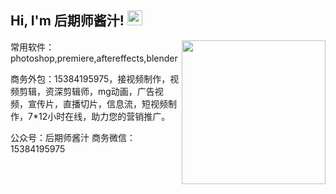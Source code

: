 <h2>Hi, I'm 后期师酱汁! <img src="https://github.githubassets.com/images/mona-whisper.gif" height="24" /></h2>
<img align='right' src="https://media.giphy.com/media/836HiJc7pgzy8iNXCn/giphy.gif" width="230" />

常用软件：photoshop,premiere,aftereffects,blender

商务外包：15384195975，接视频制作，视频剪辑，资深剪辑师，mg动画，广告视频，宣传片，直播切片，信息流，短视频制作，7*12小时在线，助力您的营销推广。

公众号：后期师酱汁 商务微信：15384195975
